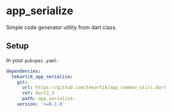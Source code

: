 # app_serialize

Simple code generator utility from dart class.

## Setup

In your `pubspec.yaml`:

```yaml
dependencies:
  tekartik_app_serialize:
    git:
      url: https://github.com/tekartik/app_common_utils.dart
      ref: dart2_3
      path: app_serialize
    version: '>=0.1.0'
```
